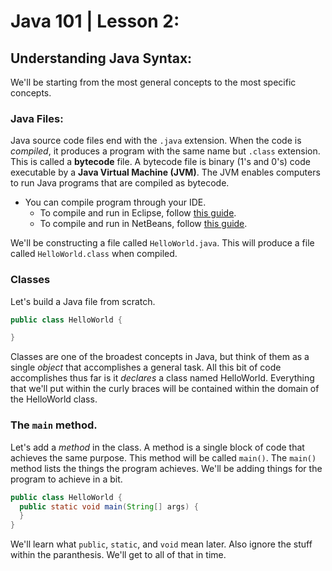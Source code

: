 # Java 101 | Lesson 2:
## Understanding Java Syntax:
We'll be starting from the most general concepts to the most specific concepts. 
### Java Files:
Java source code files end with the `.java` extension. When the code is _compiled_, it produces a program with the same name but `.class` extension. This is called a **bytecode** file. A bytecode file is binary (1's and 0's) code executable by a **Java Virtual Machine (JVM)**. The JVM enables computers to run Java programs that are compiled as bytecode.
* You can compile program through your IDE.
  * To compile and run in Eclipse, follow [this guide](http://pages.cs.wisc.edu/~cs302/labs/EclipseTutorial/Step_04.html).
  * To compile and run in NetBeans, follow [this guide](https://netbeans.org/kb/docs/java/quickstart.html#run).
  
We'll be constructing a file called `HelloWorld.java`. This will produce a file called `HelloWorld.class` when compiled.
### Classes
Let's build a Java file from scratch.
```Java
public class HelloWorld {

}
```
Classes are one of the broadest concepts in Java, but think of them as a single _object_ that accomplishes a general task. All this bit of code accomplishes thus far is it _declares_ a class named HelloWorld. Everything that we'll put within the curly braces will be contained within the domain of the HelloWorld class.
### The `main` method.
Let's add a _method_ in the class. A method is a single block of code that achieves the same purpose. This method will be called `main()`. The `main()` method lists the things the program achieves. We'll be adding things for the program to achieve in a bit.
```Java
public class HelloWorld {
  public static void main(String[] args) {
  }
}
```
We'll learn what `public`, `static`, and `void` mean later. Also ignore the stuff within the paranthesis. We'll get to all of that in time.

